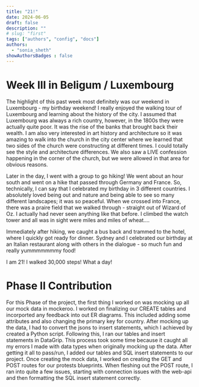```yaml
---
title: "21!"
date: 2024-06-05
draft: false
description: ""
# slug: "first"
tags: ["authors", "config", "docs"]
authors:
  - "sonia_sheth"
showAuthorsBadges : false
---
```

# Week III in Beligum / Luxembourg 
The highlight of this past week most definitely was our weekend in Luxembourg - my birthday weekend! I really enjoyed the walking tour of Luxembourg and learning about the history of the city. I assumed that Luxembourg was always a rich country, however, in the 1800s they were actually quite poor. It was the rise of the banks that brought back their wealth. I am also very interested in art history and architecture so it was amazing to walk into the church in the city center where we learned that two sides of the church were constructing at different times. I could totally see the style and architecture differences. We also saw a LIVE confession happening in the corner of the church, but we were allowed in that area for obvious reasons. 

Later in the day, I went with a group to go hiking! We went about an hour south and went on a hike that passed through Germany and France. So, technically, I can say that I celebrated my birthday in 3 different countries. I absolutely loved being out and nature and being able to see so many different landscapes; it was so peaceful. When we crossed into France, there was a praire field that we walked through - straight out of Wizard of Oz. I actually had never seen anything like that before. I climbed the watch tower and all was in sight were miles and miles of wheat....

Immediately after hiking, we caught a bus back and trammed to the hotel, where I quickly got ready for dinner. Sydney and I celebrated our birthday at an Italian restaurant along with others in the dialogue - so much fun and really yummmmmmmy food!

I am 21! I walked 30,000 steps! What a day! 
    
# Phase II Contribution 
For this Phase of the project, the first thing I worked on was mocking up all our mock data in mockeroo. I worked on finalizing our CREATE tables and incorported any feedback into out ER diagrams. This included adding some attributes and also changing the primary key for country. After mocking up the data, I had to convert the jsons to insert statements, which I achieved by created a Python script. Following this, I ran our tables and insert statements in DataGrip. This process took some time because it caught all my errors I made with data types when originally mocking up the data. After getting it all to pass/run, I added our tables and SQL insert statements to our project.
Once creating the mock data, I worked on creating the GET and POST routes for our protests blueprints. When fleshing out the POST route, I ran into quite a few issues, starting with connection issues with the web-api and then formatting the SQL insert statement correctly. 